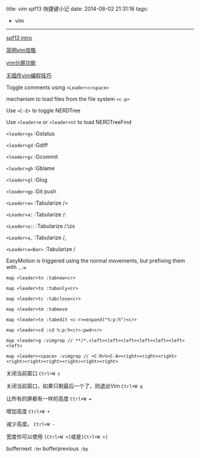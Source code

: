 title: vim spf13 快捷键小记
date: 2014-08-02 21:31:16
tags:
- vim
---

[spf13 intro](http://vim.spf13.com/)

[简明vim攻略](http://coolshell.cn/articles/5426.html)

[vim分屏功能](http://coolshell.cn/articles/1679.html)

[无插件vim编程技巧](http://coolshell.cn/articles/11312.html)

Toggle comments using `<Leader>c<space>`

mechanism to load files from the file system `<c-p>`

Use `<C-E>` to toggle NERDTree

Use `<leader>e` or `<leader>nt` to load NERDTreeFind

`<leader>gs` :Gstatus

`<leader>gd` :Gdiff

`<leader>gc` :Gcommit

`<leader>gb` :Gblame

`<leader>gl` :Glog

`<leader>gp` :Git push

`<Leader>a=` :Tabularize /=

`<Leader>a:` :Tabularize /:

`<Leader>a:`: :Tabularize /:\zs

`<Leader>a,` :Tabularize /,

`<Leader>a<Bar>` :Tabularize /

EasyMotion is triggered using the normal movements, but prefixing them with `,,w`


`map <leader>tn :tabnew<cr>`

`map <leader>to :tabonly<cr>`

`map <leader>tc :tabclose<cr>`

`map <leader>tm :tabmove`

`map <leader>te :tabedit <c-r>=expand("%:p:h")<cr>`

`map <leader>cd :cd %:p:h<cr>:pwd<cr>`

`map <leader>g :vimgrep // **/*.<left><left><left><left><left><left><left>`

`map <leader><space> :vimgrep // <C-R>%<C-A><right><right><right><right><right><right><right><right><right>`

关闭当前窗口 `Ctrl+W c`

关闭当前窗口，如果只剩最后一个了，则退出Vim `Ctrl+W q`

让所有的屏都有一样的高度 `Ctrl+W =`

增加高度 `Ctrl+W +`

减少高度。 `Ctrl+W -`

宽度你可以使用 `[Ctrl+W <]`或是`[Ctrl+W >]`

buffernext `:bn` bufferprevious `:bp`
